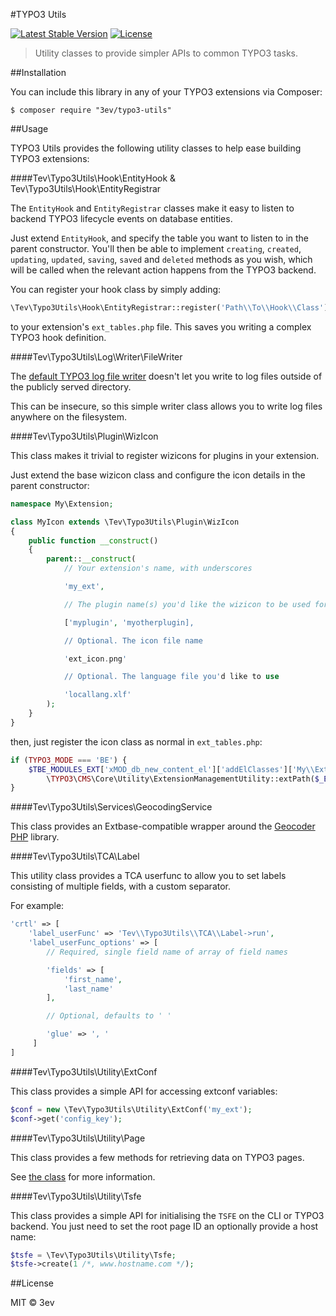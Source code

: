 #TYPO3 Utils

[![Latest Stable Version](https://poser.pugx.org/3ev/typo3-utils/version)](https://packagist.org/packages/3ev/typo3-utils) [![License](https://poser.pugx.org/3ev/typo3-utils/license)](https://packagist.org/packages/3ev/typo3-utils)

> Utility classes to provide simpler APIs to common TYPO3 tasks.

##Installation

You can include this library in any of your TYPO3 extensions via Composer:

```
$ composer require "3ev/typo3-utils"
```

##Usage

TYPO3 Utils provides the following utility classes to help ease building TYPO3
extensions:

####Tev\Typo3Utils\Hook\EntityHook & Tev\Typo3Utils\Hook\EntityRegistrar

The `EntityHook` and `EntityRegistrar` classes make it easy to listen to backend
TYPO3 lifecycle events on database entities.

Just extend `EntityHook`, and specify the table you want to listen to in the
parent constructor. You'll then be able to implement `creating`, `created`, `updating`,
`updated`, `saving`, `saved` and `deleted` methods as you wish, which will be called
when the relevant action happens from the TYPO3 backend.

You can register your hook class by simply adding:

```php
\Tev\Typo3Utils\Hook\EntityRegistrar::register('Path\\To\\Hook\\Class');
```

to your extension's `ext_tables.php` file. This saves you writing a complex
TYPO3 hook definition.

####Tev\Typo3Utils\Log\Writer\FileWriter

The [default TYPO3 log file writer](https://docs.typo3.org/typo3cms/CoreApiReference/ApiOverview/Logging/Writers/Index.html#filewriter) doesn't let you write to log files outside of the publicly served directory.

This can be insecure, so this simple writer class allows you to write log files
anywhere on the filesystem.

####Tev\Typo3Utils\Plugin\WizIcon

This class makes it trivial to register wizicons for plugins in your extension.

Just extend the base wizicon class and configure the icon details in the parent
constructor:

```php
namespace My\Extension;

class MyIcon extends \Tev\Typo3Utils\Plugin\WizIcon
{
    public function __construct()
    {
        parent::__construct(
            // Your extension's name, with underscores

            'my_ext',

            // The plugin name(s) you'd like the wizicon to be used for

            ['myplugin', 'myotherplugin],

            // Optional. The icon file name

            'ext_icon.png'

            // Optional. The language file you'd like to use

            'locallang.xlf'
        );
    }
}
```

then, just register the icon class as normal in `ext_tables.php`:

```php
if (TYPO3_MODE === 'BE') {
    $TBE_MODULES_EXT['xMOD_db_new_content_el']['addElClasses']['My\\Extension\\WizIcon'] =
        \TYPO3\CMS\Core\Utility\ExtensionManagementUtility::extPath($_EXTKEY) . 'Classes/WizIcon.php';
}
```

####Tev\Typo3Utils\Services\GeocodingService

This class provides an Extbase-compatible wrapper around the [Geocoder PHP](http://geocoder-php.org/Geocoder)
library.

####Tev\Typo3Utils\TCA\Label

This utility class provides a TCA userfunc to allow you to set labels consisting
of multiple fields, with a custom separator.

For example:

```php
'crtl' => [
    'label_userFunc' => 'Tev\\Typo3Utils\\TCA\\Label->run',
    'label_userFunc_options' => [
        // Required, single field name of array of field names

        'fields' => [
            'first_name',
            'last_name'
        ],

        // Optional, defaults to ' '

        'glue' => ', '
     ]
]
```

####Tev\Typo3Utils\Utility\ExtConf

This class provides a simple API for accessing extconf variables:

```php
$conf = new \Tev\Typo3Utils\Utility\ExtConf('my_ext');
$conf->get('config_key');
```

####Tev\Typo3Utils\Utility\Page

This class provides a few methods for retrieving data on TYPO3 pages.

See [the class](https://github.com/3ev/typo3-utils/blob/master/src/Utility/Page.php) for
more information.

####Tev\Typo3Utils\Utility\Tsfe

This class provides a simple API for initialising the `TSFE` on the CLI or TYPO3
backend. You just need to set the root page ID an optionally provide a host name:

```php
$tsfe = \Tev\Typo3Utils\Utility\Tsfe;
$tsfe->create(1 /*, www.hostname.com */);
```

##License

MIT © 3ev
